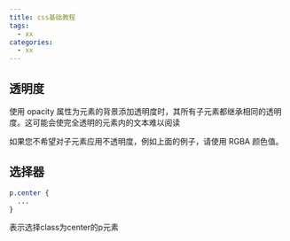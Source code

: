 ```yaml
---
title: css基础教程
tags:
  - xx
categories:
  - xx
---
```

## 透明度
使用 opacity 属性为元素的背景添加透明度时，其所有子元素都继承相同的透明度。这可能会使完全透明的元素内的文本难以阅读

如果您不希望对子元素应用不透明度，例如上面的例子，请使用 RGBA 颜色值。

<!--more-->
## 选择器
```css
p.center {
  ...
}
```
表示选择class为center的p元素

